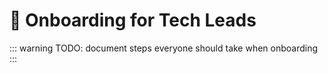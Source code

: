 # 🚀 Onboarding for Tech Leads

::: warning
TODO: document steps everyone should take when onboarding
:::
